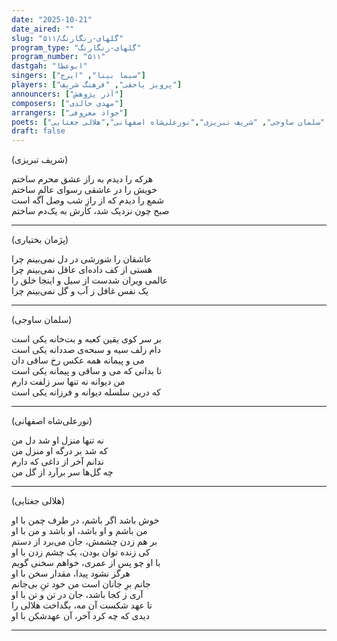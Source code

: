 ```yaml
---
date: "2025-10-21"
date_aired: ""
slug: "گلهای-رنگارنگ/۵۱۱"
program_type: "گلهای-رنگارنگ"
program_number: "۵۱۱"
dastgah: "ابوعطا"
singers: ["سیما بینا", "ایرج"]
players: ["پرویز یاحقی", "فرهنگ شریف"]
announcers: ["آذر پژوهش"]
composers: ["مهدی خالدی"]
arrangers: ["جواد معروفی"]
poets: ["پژمان بختیاری", "سلمان ساوجی", "شریف تبریزی","نورعلی‌شاه اصفهانی","هلالی جغتایی"]
draft: false
---
```


(شریف تبریزی)

هرکه را دیدم به راز عشق محرم ساختم  
خویش را در عاشقی رسوای عالم ساختم  
شمع را دیدم که از رازِ شب وصل آگه است  
صبح چون نزدیک شد، کارش به یک‌دم ساختم  

---

(پژمان بختیاری)

عاشقان را شورشی در دل نمی‌بینم چرا  
هستی از کف ‌داده‌ای عاقل نمی‌بینم چرا  
عالمی ویران شدست از سیل و اینجا خلق را  
یک نفس غافل ز آب و گل نمی‌بینم چرا  

---

(سلمان ساوجی)

بر سر کوی یقین کعبه و بت‌خانه یکی است  
دام زلف سیه و سبحه‌ی صددانه یکی است  
می و پیمانه همه عکس رخ ساقی دان  
تا بدانی که می و ساقی و پیمانه یکی است  
من دیوانه نه تنها سر زلفت دارم  
که درین سلسله دیوانه و فرزانه یکی است  

---

(نورعلی‌شاه اصفهانی)

نه تنها منزل او شد دل من  
که شد بر درگه او منزل من  
ندانم آخر از داغی که دارم  
چه گل‌ها سر برآرد از گل من  

---

(هلالی جغتایی)

خوش باشد اگر باشم، در طرف چمن با او  
من باشم و او باشد، او باشد و من با او  
بر هم زدن چشمش، جان می‌برد از دستم  
کی زنده توان بودن، یک چشم زدن با او  
با او چو پس از عمری، خواهم سخنی گویم  
هرگز نشود پیدا، مقدار سخن با او  
جانم برِ جانان است من خود تنِ بی‌جانم  
آری ز کجا باشد، جان در تن و تن با او  
تا عهد شکست آن مه، بگداخت هلالی را  
دیدی که چه کرد آخر، آن عهدشکن با او

---